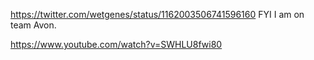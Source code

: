 https://twitter.com/wetgenes/status/1162003506741596160 FYI I am on team Avon.

https://www.youtube.com/watch?v=SWHLU8fwi80